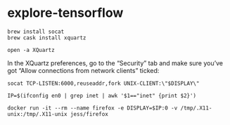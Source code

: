 # explore-tensorflow


	brew install socat   
	brew cask install xquartz

	open -a XQuartz

In the XQuartz preferences, go to the “Security” tab and make sure you’ve got “Allow connections from network clients” ticked:


	socat TCP-LISTEN:6000,reuseaddr,fork UNIX-CLIENT:\"$DISPLAY\"

	IP=$(ifconfig en0 | grep inet | awk '$1=="inet" {print $2}')	

	docker run -it --rm --name firefox -e DISPLAY=$IP:0 -v /tmp/.X11-unix:/tmp/.X11-unix jess/firefox

